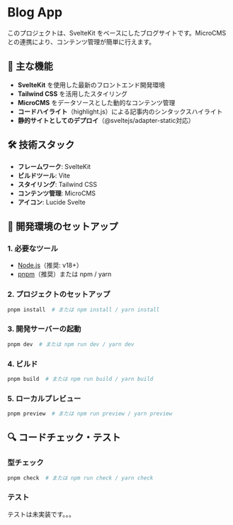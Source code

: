 # Blog App

このプロジェクトは、SvelteKit をベースにしたブログサイトです。MicroCMS との連携により、コンテンツ管理が簡単に行えます。

## 📌 主な機能
- **SvelteKit** を使用した最新のフロントエンド開発環境
- **Tailwind CSS** を活用したスタイリング
- **MicroCMS** をデータソースとした動的なコンテンツ管理
- **コードハイライト**（highlight.js）による記事内のシンタックスハイライト
- **静的サイトとしてのデプロイ**（@sveltejs/adapter-static対応）

## 🛠️ 技術スタック
- **フレームワーク**: SvelteKit
- **ビルドツール**: Vite
- **スタイリング**: Tailwind CSS
- **コンテンツ管理**: MicroCMS
- **アイコン**: Lucide Svelte

## 🚀 開発環境のセットアップ
### 1. 必要なツール
- [Node.js](https://nodejs.org/)（推奨: v18+）
- [pnpm](https://pnpm.io/)（推奨）または npm / yarn

### 2. プロジェクトのセットアップ
```sh
pnpm install  # または npm install / yarn install
```

### 3. 開発サーバーの起動
```sh
pnpm dev  # または npm run dev / yarn dev
```

### 4. ビルド
```sh
pnpm build  # または npm run build / yarn build
```

### 5. ローカルプレビュー
```sh
pnpm preview  # または npm run preview / yarn preview
```

## 🔍 コードチェック・テスト
### 型チェック
```sh
pnpm check  # または npm run check / yarn check
```

### テスト
テストは未実装です。。。